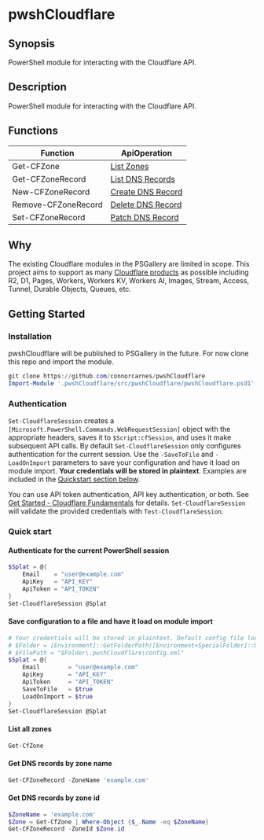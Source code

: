 # pwshCloudflare

## Synopsis

PowerShell module for interacting with the Cloudflare API.

## Description

PowerShell module for interacting with the Cloudflare API.

## Functions

| Function            | ApiOperation                                                                                                   |
| ------------------- | -------------------------------------------------------------------------------------------------------------- |
| Get-CFZone          | [List Zones](https://developers.cloudflare.com/api/operations/zones-get)                                       |
| Get-CFZoneRecord    | [List DNS Records](https://developers.cloudflare.com/api/operations/dns-records-for-a-zone-list-dns-records)   |
| New-CFZoneRecord    | [Create DNS Record](https://developers.cloudflare.com/api/operations/dns-records-for-a-zone-create-dns-record) |
| Remove-CFZoneRecord | [Delete DNS Record](https://developers.cloudflare.com/api/operations/dns-records-for-a-zone-delete-dns-record) |
| Set-CFZoneRecord    | [Patch DNS Record](https://developers.cloudflare.com/api/operations/dns-records-for-a-zone-patch-dns-record)   |

## Why

The existing Cloudflare modules in the PSGallery are limited in scope. This project aims to support as many [Cloudflare products](https://developers.cloudflare.com/products/) as possible including R2, D1, Pages, Workers, Workers KV, Workers AI, Images, Stream, Access, Tunnel, Durable Objects, Queues, etc.

## Getting Started

### Installation

pwshCloudflare will be published to PSGallery in the future. For now clone this repo and import the module.

```PowerShell
git clone https://github.com/connorcarnes/pwshCloudflare
Import-Module '.pwshCloudflare/src/pwshCloudflare/pwshCloudflare.psd1'
```

### Authentication

`Set-CloudflareSession` creates a `[Microsoft.PowerShell.Commands.WebRequestSession]` object with the appropriate headers, saves it to `$Script:cfSession`, and uses it make subsequent API calls. By default `Set-CloudflareSession` only configures authentication for the current session. Use the `-SaveToFile` and `-LoadOnImport` parameters to save your configuration and have it load on module import. **Your credentials will be stored in plaintext**. Examples are included in the [Quickstart section below](#quick-start).

You can use API token authentication, API key authentication, or both. See [Get Started - Cloudflare Fundamentals](https://developers.cloudflare.com/fundamentals/api/get-started/) for details. `Set-CloudflareSession` will validate the provided credentials with `Test-CloudflareSession`.

### Quick start

#### Authenticate for the current PowerShell session

```PowerShell
$Splat = @{
    Email    = "user@example.com"
    ApiKey   = "API_KEY"
    ApiToken = "API_TOKEN"
}
Set-CloudflareSession @Splat
```

#### Save configuration to a file and have it load on module import

```PowerShell
# Your credentials will be stored in plaintext. Default config file location:
# $Folder = [Environment]::GetFolderPath([Environment+SpecialFolder]::UserProfile)
# $FilePath = "$Folder\.pwshCloudflare\config.xml"
$Splat = @{
    Email        = "user@example.com"
    ApiKey       = "API_KEY"
    ApiToken     = "API_TOKEN"
    SaveToFile   = $true
    LoadOnImport = $true
}
Set-CloudflareSession @Splat
```

#### List all zones

```powershell
Get-CfZone
```

#### Get DNS records by zone name

```PowerShell
Get-CFZoneRecord -ZoneName 'example.com'
```

#### Get DNS records by zone id

```PowerShell
$ZoneName = 'example.com'
$Zone = Get-CfZone | Where-Object {$_.Name -eq $ZoneName}
Get-CFZoneRecord -ZoneId $Zone.id
```
